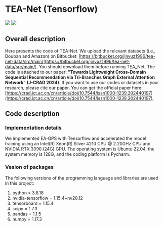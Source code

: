 # TEA-Net (Tensorflow)

<p align="left">
  <img src='https://img.shields.io/badge/python-3.8.18-blue'>
  <img src='https://img.shields.io/badge/TensorFlow-1.15.4+nv20.12-brightgreen'>
</p> 

## **Overall description** 
Here presents the code of TEA-Net. We upload the relevant datasets (i.e., Douban and Amazon) on Bitbucket: [https://bitbucket.org/jinyuz1996/tea-net-data/src/main/](https://bitbucket.org/jinyuz1996/tea-net-data/src/main/). You should download them before running TEA_Net. The code is attached to our paper: **"Towards Lightweight Cross-Domain Sequential Recommendation via Tri-Branches Graph External Attention Network" (J-CRAD 2024)**. If you want to use our codes or datasets in your research, please cite our paper. You can get the official paper here: [https://crad.ict.ac.cn/cn/article/doi/10.7544/issn1000-1239.202440197](https://crad.ict.ac.cn/cn/article/doi/10.7544/issn1000-1239.202440197).
## **Code description** 
### **Implementation details**
We implemented EA-GPS with Tensorflow and accelerated the model training using an Intel(R) Xeon(R) Silver 4210 CPU @ 2.20GHz CPU and NVIDIA RTX 3090 (24G) GPU. The operating system is Ubuntu 22.04, the system memory is 128G, and the coding platform is Pycharm.

### **Vesion of packages**
The following versions of the programming language and libraries are used in this project:

1. python = 3.8.18
2. nvidia-tensorflow = 1.15.4+nv20.12
3. tensorboard = 1.15.4
4. scipy = 1.7.3
5. pandas = 1.1.5
6. numpy = 1.17.3




